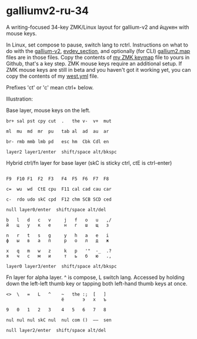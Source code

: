 # galliumv2-ru-34
A writing-focused 34-key ZMK/Linux layout for gallium-v2 and йцукен with mouse keys.

In Linux, set compose to pause, switch lang to rctrl.
Instructions on what to do with the [gallium-v2](https://github.com/stozi/galliumv2-ru-34/blob/main/gallium-v2), [evdev_section](https://github.com/stozi/galliumv2-ru-34/blob/main/evdev_section.xml), and optionally (for CLI) [gallium2.map](https://github.com/stozi/galliumv2-ru-34/blob/main/gallium2.map) files are in those files. Copy the contents of [my ZMK keymap](https://github.com/stozi/zmk-config/blob/master/config/a_dux.keymap) file to yours in Github, that's a key step. ZMK mouse keys require an additional setup. If ZMK mouse keys are still in beta and you haven't got it working yet, you can copy the contents of my [west.yml](https://github.com/stozi/zmk-config/blob/master/config/west.yml) file.


Prefixes 'ct' or 'c' mean ctrl+ below.

Illustration:

Base layer, mouse keys on the left.

```
br+ sal pst cpy cut  .   the v-  v+  mut

ml  mu  md  mr  pu   tab al  ad  au  ar

br- rmb mmb lmb pd   esc hm  Cbk Cdl en

layer2 layer1/enter  shift/space alt/bkspc   
```               

Hybrid ctrl/fn layer for base layer (skC is sticky ctrl, ctE is ctrl-enter)

```

F9  F10 F1  F2  F3   F4  F5  F6  F7  F8

c=  wu  wd  CtE cpu  F11 cal cad cau car

c-  rdo udo skC cpd  F12 chm SCB SCD ced

null layer0/enter  shift/space alt/del   
```

```
b   l   d   c   v     j   f   o   u   ,/
й   ц   у   к   е     н   г   ш   щ   з

n   r   t   s   g     y   h   a   e   i
ф   ы   в   а   п     р   о   л   д   ж

x   q   m   w   z     k   p   '"  -_  .?
я   ч   с   м   и     т   ь   б   ю   .,

layer0 layer3/enter  shift/space alt/bkspc   
```

Fn layer for alpha layer. ^ is compose, L switch lang. Accessed by holding down the left-left thumb key or tapping both left-hand thumb keys at once.

```
<>  \   =   L   ^    ~   the :;  [   ] 
                     ё       э   х   ъ

9   0   1   2   3    4   5   6   7   8

nul nul nul skC nul  nul com ()  –—  sen

null layer2/enter  shift/space alt/del   
```
